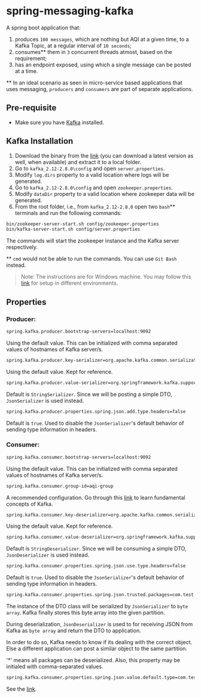 # spring-messaging-kafka

A spring boot application that:
1. produces ```100 messages```, which are nothing but AQI at a given time, to a Kafka Topic, at a regular interval of ```10 seconds```;
2. consumes** them in ```3``` concurrent threads atmost, based on the requirement;
3. has an endpoint exposed, using which a single message can be posted at a time.

** In an ideal scenario as seen in micro-service based applications that uses messaging, ```producers``` and ```consumers``` are part of separate applications.


## Pre-requisite

* Make sure you have [Kafka](https://kafka.apache.org/) installed.

## Kafka Installation

1. Download the binary from the [link](https://www.apache.org/dyn/closer.cgi?path=/kafka/2.8.0/kafka_2.13-2.8.0.tgz) (you can download a latest version as well, when available) and extract it to a local folder.
2. Go to ```kafka_2.12-2.8.0\config``` and open ```server.properties```.
3. Modify ```log.dirs``` property to a valid location where logs will be generated.
4. Go to ```kafka_2.12-2.8.0\config``` and open ```zookeeper.properties```.
5. Modify ```dataDir``` property to a valid location where zookeeper data will be generated.
6. From the root folder, i.e., from ```kafka_2.12-2.8.0``` open two ```bash```** terminals and run the following commands:
```sh
bin/zookeeper-server-start.sh config/zookeeper.properties
bin/kafka-server-start.sh config/server.properties
```
The commands will start the zookeeper instance and the Kafka server respectively.

** ```cmd``` would not be able to run the commands. You can use ```Git Bash``` instead.

> Note: The instructions are for Windows machine. You may follow this [link](https://kafka.apache.org/quickstart) for setup in different environments.

## Properties

### Producer:
```sh
spring.kafka.producer.bootstrap-servers=localhost:9092
```
Using the default value. This can be initialized with comma separated values of hostnames of Kafka server/s.

```sh
spring.kafka.producer.key-serializer=org.apache.kafka.common.serialization.StringSerializer
```
Using the default value. Kept for reference.

```sh
spring.kafka.producer.value-serializer=org.springframework.kafka.support.serializer.JsonSerializer
```
Default is ```StringSerializer```. Since we will be posting a simple DTO, ```JsonSerializer``` is used instead.

```sh
spring.kafka.producer.properties.spring.json.add.type.headers=false
```
Default is ```true```.  Used to disable the ```JsonSerializer```'s default behavior of sending type information in headers.

### Consumer:
```sh
spring.kafka.consumer.bootstrap-servers=localhost:9092
```
Using the default value. This can be initialized with comma separated values of hostnames of Kafka server/s.

```sh
spring.kafka.consumer.group-id=aqi-group
```
A recommended configuration. Go through this [link](https://www.tutorialspoint.com/apache_kafka/apache_kafka_fundamentals.htm) to learn fundamental concepts of Kafka.

```sh
spring.kafka.consumer.key-deserializer=org.apache.kafka.common.serialization.StringDeserializer
```
Using the default value. Kept for reference.

```sh
spring.kafka.consumer.value-deserializer=org.springframework.kafka.support.serializer.JsonDeserializer
```
Default is ```StringDeserializer```. Since we will be consuming a simple DTO, ```JsonDeserializer``` is used instead.

```sh
spring.kafka.consumer.properties.spring.json.use.type.headers=false
```
Default is ```true```.  Used to disable the ```JsonSerializer```'s default behavior of sending type information in headers.

```sh
spring.kafka.consumer.properties.spring.json.trusted.packages=com.test.messaging.kafka.models
```
The instance of the DTO class will be serialized by ```JsonSerializer``` to ```byte array```. Kafka finally stores this byte array into the given partition.

During deserialization, ```JsonDeserializer``` is used to for receiving JSON from Kafka as ```byte array``` and return the DTO to application.

In order to do so, Kafka needs to know if its dealing with the correct object. Else a different application can post a similar object to the same partition.

'*' means all packages can be deserialized. Also, this property may be initialed with comma-separated values.

```sh
spring.kafka.consumer.properties.spring.json.value.default.type=com.test.messaging.kafka.models.AirQualityIndex
```
See the [link](https://docs.spring.io/spring-kafka/api/org/springframework/kafka/support/serializer/JsonDeserializer.html#VALUE_DEFAULT_TYPE).



